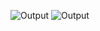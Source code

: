 
![Output](https://github.com/user-attachments/assets/6f0eca69-b676-42b1-8688-568bb278c931)
![Output](https://github.com/user-attachments/assets/bacd6090-2aae-41c4-9973-e294e82803a4)
